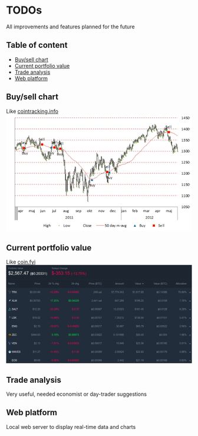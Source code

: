 # TODOs
All improvements and features planned for the future


## Table of content

- [Buy/sell chart](#buysell-chart)
- [Current portfolio value](#current-portfolio-value)
- [Trade analysis](#trade-analysis)
- [Web platform](#web-platform)


## Buy/sell chart
Like [cointracking.info](cointracking.info)
![Buy/sell chart](extra/todo/buysell-chart.png)

    
## Current portfolio value
Like [coin.fyi](coin.fyi)
![Current portfolio value](extra/todo/current-portfolio-value.png)

## Trade analysis
Very useful, needed economist or day-trader suggestions


## Web platform
Local web server to display real-time data and charts
